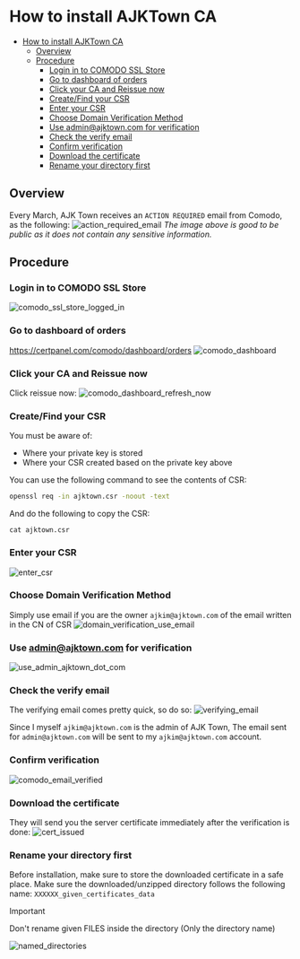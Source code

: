 # How to install AJKTown CA

<!-- TOC -->

- [How to install AJKTown CA](#how-to-install-ajktown-ca)
  - [Overview](#overview)
  - [Procedure](#procedure)
    - [Login in to COMODO SSL Store](#login-in-to-comodo-ssl-store)
    - [Go to dashboard of orders](#go-to-dashboard-of-orders)
    - [Click your CA and Reissue now](#click-your-ca-and-reissue-now)
    - [Create/Find your CSR](#createfind-your-csr)
    - [Enter your CSR](#enter-your-csr)
    - [Choose Domain Verification Method](#choose-domain-verification-method)
    - [Use admin@ajktown.com for verification](#use-adminajktowncom-for-verification)
    - [Check the verify email](#check-the-verify-email)
    - [Confirm verification](#confirm-verification)
    - [Download the certificate](#download-the-certificate)
    - [Rename your directory first](#rename-your-directory-first)

<!-- /TOC -->

## Overview
Every March, AJK Town receives an `ACTION REQUIRED` email from Comodo, as the following:
![action_required_email](./assets/action_required_email.png)
*The image above is good to be public as it does not contain any sensitive information.*


## Procedure

### Login in to COMODO SSL Store
![comodo_ssl_store_logged_in](./assets/comodo_ssl_store_logged_in.png)


### Go to dashboard of orders
https://certpanel.com/comodo/dashboard/orders
![comodo_dashboard](./assets/comodo_dashboard.png)



### Click your CA and Reissue now
Click reissue now:
![comodo_dashboard_refresh_now](./assets/comodo_dashboard_refresh_now.png)


### Create/Find your CSR
You must be aware of:
- Where your private key is stored
- Where your CSR created based on the private key above

You can use the following command to see the contents of CSR:
```bash
openssl req -in ajktown.csr -noout -text
```

And do the following to copy the CSR:
```
cat ajktown.csr
```

### Enter your CSR
![enter_csr](./assets/enter_csr.png)

### Choose Domain Verification Method
Simply use email if you are the owner `ajkim@ajktown.com` of the email written in the CN of CSR
![domain_verification_use_email](./assets/domain_verification_use_email.png)

### Use admin@ajktown.com for verification
![use_admin_ajktown_dot_com](./assets/use_admin_ajktown_dot_com.png)

### Check the verify email
The verifying email comes pretty quick, so do so:
![verifying_email](./assets/verifying_email.png)

Since I myself `ajkim@ajktown.com` is the admin of AJK Town, The email sent for `admin@ajktown.com` will be sent to my `ajkim@ajktown.com` account.

### Confirm verification
![comodo_email_verified](./assets/comodo_email_verified.png)

### Download the certificate
They will send you the server certificate immediately after the verification is done:
![cert_issued](./assets/cert_issued.png)


### Rename your directory first
Before installation, make sure to store the downloaded certificate in a safe place.
Make sure the downloaded/unzipped directory follows the following name: `XXXXXX_given_certificates_data`
> [!IMPORTANT]
> Don't rename given FILES inside the directory (Only the directory name)

![named_directories](./assets/named_directories.png)